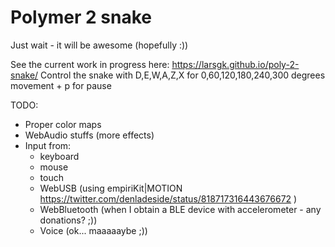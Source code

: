 # Polymer 2 snake

Just wait - it will be awesome (hopefully :))

See the current work in progress here: https://larsgk.github.io/poly-2-snake/
Control the snake with D,E,W,A,Z,X for 0,60,120,180,240,300 degrees movement + p for pause

TODO:

* Proper color maps
* WebAudio stuffs (more effects)
* Input from:
  * keyboard
  * mouse
  * touch
  * WebUSB (using empiriKit|MOTION https://twitter.com/denladeside/status/818717316443676672 )
  * WebBluetooth (when I obtain a BLE device with accelerometer - any donations? ;))
  * Voice (ok... maaaaaybe ;))
